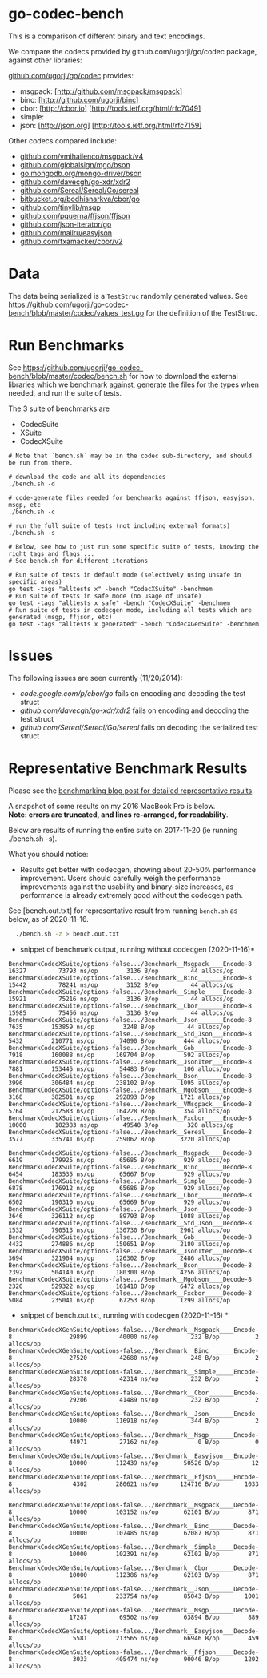 # go-codec-bench

This is a comparison of different binary and text encodings.

We compare the codecs provided by github.com/ugorji/go/codec package,
against other libraries:

[github.com/ugorji/go/codec](http://github.com/ugorji/go) provides:

  - msgpack: [http://github.com/msgpack/msgpack] 
  - binc:    [http://github.com/ugorji/binc]
  - cbor:    [http://cbor.io] [http://tools.ietf.org/html/rfc7049]
  - simple: 
  - json:    [http://json.org] [http://tools.ietf.org/html/rfc7159] 

Other codecs compared include:

  - [github.com/vmihailenco/msgpack/v4](https://pkg.go.dev/github.com/vmihailenco/msgpack/v4)
  - [github.com/globalsign/mgo/bson](https://pkg.go.dev/github.com/globalsign/mgo/bson)
  - [go.mongodb.org/mongo-driver/bson](https://pkg.go.dev/go.mongodb.org/mongo-driver/bson)
  - [github.com/davecgh/go-xdr/xdr2](https://pkg.go.dev/github.com/davecgh/go-xdr/xdr2)
  - [github.com/Sereal/Sereal/Go/sereal](https://pkg.go.dev/github.com/Sereal/Sereal/Go/sereal)
  - [bitbucket.org/bodhisnarkva/cbor/go](https://pkg.go.dev/bitbucket.org/bodhisnarkva/cbor/go)
  - [github.com/tinylib/msgp](https://pkg.go.dev/github.com/tinylib/msgp)
  - [github.com/pquerna/ffjson/ffjson](https://pkg.go.dev/github.com/pquerna/ffjson/ffjson)
  - [github.com/json-iterator/go](https://pkg.go.dev/github.com/json-iterator/go)
  - [github.com/mailru/easyjson](https://pkg.go.dev/github.com/mailru/easyjson)
  - [github.com/fxamacker/cbor/v2](https://pkg.go.dev/github.com/fxamacker/cbor/v2)
  
# Data

The data being serialized is a `TestStruc` randomly generated values.
See https://github.com/ugorji/go-codec-bench/blob/master/codec/values_test.go for the
definition of the TestStruc.

# Run Benchmarks

See  https://github.com/ugorji/go-codec-bench/blob/master/codec/bench.sh 
for how to download the external libraries which we benchmark against,
generate the files for the types when needed, 
and run the suite of tests.

The 3 suite of benchmarks are

  - CodecSuite
  - XSuite
  - CodecXSuite

```
# Note that `bench.sh` may be in the codec sub-directory, and should be run from there.

# download the code and all its dependencies
./bench.sh -d

# code-generate files needed for benchmarks against ffjson, easyjson, msgp, etc
./bench.sh -c

# run the full suite of tests (not including external formats)
./bench.sh -s

# Below, see how to just run some specific suite of tests, knowing the right tags and flags ...
# See bench.sh for different iterations

# Run suite of tests in default mode (selectively using unsafe in specific areas)
go test -tags "alltests x" -bench "CodecXSuite" -benchmem 
# Run suite of tests in safe mode (no usage of unsafe)
go test -tags "alltests x safe" -bench "CodecXSuite" -benchmem 
# Run suite of tests in codecgen mode, including all tests which are generated (msgp, ffjson, etc)
go test -tags "alltests x generated" -bench "CodecXGenSuite" -benchmem 

```

# Issues

The following issues are seen currently (11/20/2014):

- _code.google.com/p/cbor/go_ fails on encoding and decoding the test struct
- _github.com/davecgh/go-xdr/xdr2_ fails on encoding and decoding the test struct
- _github.com/Sereal/Sereal/Go/sereal_ fails on decoding the serialized test struct

# Representative Benchmark Results

Please see the [benchmarking blog post for detailed representative results](http://ugorji.net/blog/benchmarking-serialization-in-go).

A snapshot of some results on my 2016 MacBook Pro is below.  
**Note: errors are truncated, and lines re-arranged, for readability**.

Below are results of running the entire suite on 2017-11-20 (ie running ./bench.sh -s).

What you should notice:

- Results get better with codecgen, showing about 20-50% performance improvement.
  Users should carefully weigh the performance improvements against the 
  usability and binary-size increases, as performance is already extremely good 
  without the codecgen path.
  
See [bench.out.txt] for representative result from running `bench.sh` as below, as of 2020-11-16.
```sh
  ./bench.sh -z > bench.out.txt
```

* snippet of benchmark output, running without codecgen (2020-11-16)*
```
BenchmarkCodecXSuite/options-false.../Benchmark__Msgpack____Encode-8         	   16327	     73793 ns/op	    3136 B/op	      44 allocs/op
BenchmarkCodecXSuite/options-false.../Benchmark__Binc_______Encode-8         	   15442	     78241 ns/op	    3152 B/op	      44 allocs/op
BenchmarkCodecXSuite/options-false.../Benchmark__Simple_____Encode-8         	   15921	     75216 ns/op	    3136 B/op	      44 allocs/op
BenchmarkCodecXSuite/options-false.../Benchmark__Cbor_______Encode-8         	   15985	     75456 ns/op	    3136 B/op	      44 allocs/op
BenchmarkCodecXSuite/options-false.../Benchmark__Json_______Encode-8         	    7635	    153859 ns/op	    3248 B/op	      44 allocs/op
BenchmarkCodecXSuite/options-false.../Benchmark__Std_Json___Encode-8         	    5432	    210771 ns/op	   74090 B/op	     444 allocs/op
BenchmarkCodecXSuite/options-false.../Benchmark__Gob________Encode-8         	    7918	    160088 ns/op	  169704 B/op	     592 allocs/op
BenchmarkCodecXSuite/options-false.../Benchmark__JsonIter___Encode-8         	    7881	    153445 ns/op	   54483 B/op	     106 allocs/op
BenchmarkCodecXSuite/options-false.../Benchmark__Bson_______Encode-8         	    3996	    306484 ns/op	  238102 B/op	    1095 allocs/op
BenchmarkCodecXSuite/options-false.../Benchmark__Mgobson____Encode-8         	    3168	    382501 ns/op	  292893 B/op	    1721 allocs/op
BenchmarkCodecXSuite/options-false.../Benchmark__VMsgpack___Encode-8         	    5764	    212583 ns/op	  164228 B/op	     354 allocs/op
BenchmarkCodecXSuite/options-false.../Benchmark__Fxcbor_____Encode-8         	   10000	    102383 ns/op	   49540 B/op	     320 allocs/op
BenchmarkCodecXSuite/options-false.../Benchmark__Sereal_____Encode-8         	    3577	    335741 ns/op	  259062 B/op	    3220 allocs/op

BenchmarkCodecXSuite/options-false.../Benchmark__Msgpack____Decode-8         	    6619	    179925 ns/op	   65685 B/op	     929 allocs/op
BenchmarkCodecXSuite/options-false.../Benchmark__Binc_______Decode-8         	    6454	    183535 ns/op	   65667 B/op	     929 allocs/op
BenchmarkCodecXSuite/options-false.../Benchmark__Simple_____Decode-8         	    6878	    176912 ns/op	   65686 B/op	     929 allocs/op
BenchmarkCodecXSuite/options-false.../Benchmark__Cbor_______Decode-8         	    6502	    190310 ns/op	   65669 B/op	     929 allocs/op
BenchmarkCodecXSuite/options-false.../Benchmark__Json_______Decode-8         	    3646	    326112 ns/op	   89793 B/op	    1088 allocs/op
BenchmarkCodecXSuite/options-false.../Benchmark__Std_Json___Decode-8         	    1532	    790513 ns/op	  130730 B/op	    2961 allocs/op
BenchmarkCodecXSuite/options-false.../Benchmark__Gob________Decode-8         	    4432	    274886 ns/op	  150651 B/op	    2180 allocs/op
BenchmarkCodecXSuite/options-false.../Benchmark__JsonIter___Decode-8         	    3694	    321904 ns/op	  126302 B/op	    2486 allocs/op
BenchmarkCodecXSuite/options-false.../Benchmark__Bson_______Decode-8         	    2392	    504140 ns/op	  180300 B/op	    4256 allocs/op
BenchmarkCodecXSuite/options-false.../Benchmark__Mgobson____Decode-8         	    2320	    529322 ns/op	  161410 B/op	    6472 allocs/op
BenchmarkCodecXSuite/options-false.../Benchmark__Fxcbor_____Decode-8         	    5084	    235041 ns/op	   67253 B/op	    1299 allocs/op
```

* snippet of bench.out.txt, running with codecgen (2020-11-16) *
```
BenchmarkCodecXGenSuite/options-false.../Benchmark__Msgpack____Encode-8         	   29899	     40000 ns/op	     232 B/op	       2 allocs/op
BenchmarkCodecXGenSuite/options-false.../Benchmark__Binc_______Encode-8         	   27520	     42680 ns/op	     248 B/op	       2 allocs/op
BenchmarkCodecXGenSuite/options-false.../Benchmark__Simple_____Encode-8         	   28378	     42314 ns/op	     232 B/op	       2 allocs/op
BenchmarkCodecXGenSuite/options-false.../Benchmark__Cbor_______Encode-8         	   29206	     41489 ns/op	     232 B/op	       2 allocs/op
BenchmarkCodecXGenSuite/options-false.../Benchmark__Json_______Encode-8         	   10000	    116918 ns/op	     344 B/op	       2 allocs/op
BenchmarkCodecXGenSuite/options-false.../Benchmark__Msgp_______Encode-8         	   44971	     27162 ns/op	       0 B/op	       0 allocs/op
BenchmarkCodecXGenSuite/options-false.../Benchmark__Easyjson___Encode-8         	   10000	    112439 ns/op	   50526 B/op	      12 allocs/op
BenchmarkCodecXGenSuite/options-false.../Benchmark__Ffjson_____Encode-8         	    4302	    280621 ns/op	  124716 B/op	    1033 allocs/op

BenchmarkCodecXGenSuite/options-false.../Benchmark__Msgpack____Decode-8         	   10000	    103152 ns/op	   62101 B/op	     871 allocs/op
BenchmarkCodecXGenSuite/options-false.../Benchmark__Binc_______Decode-8         	   10000	    107485 ns/op	   62087 B/op	     871 allocs/op
BenchmarkCodecXGenSuite/options-false.../Benchmark__Simple_____Decode-8         	   10000	    102391 ns/op	   62102 B/op	     871 allocs/op
BenchmarkCodecXGenSuite/options-false.../Benchmark__Cbor_______Decode-8         	   10000	    112386 ns/op	   62103 B/op	     871 allocs/op
BenchmarkCodecXGenSuite/options-false.../Benchmark__Json_______Decode-8         	    5061	    233754 ns/op	   85043 B/op	    1001 allocs/op
BenchmarkCodecXGenSuite/options-false.../Benchmark__Msgp_______Decode-8         	   17287	     69502 ns/op	   63894 B/op	     889 allocs/op
BenchmarkCodecXGenSuite/options-false.../Benchmark__Easyjson___Decode-8         	    5581	    213565 ns/op	   66946 B/op	     459 allocs/op
BenchmarkCodecXGenSuite/options-false.../Benchmark__Ffjson_____Decode-8         	    3033	    405474 ns/op	   90046 B/op	    1202 allocs/op
```

